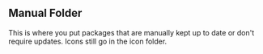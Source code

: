 ## Manual Folder

This is where you put packages that are manually kept up to date or don't require updates. Icons still go in the icon folder.
